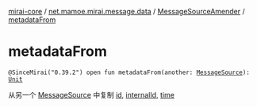 [mirai-core](../../index.md) / [net.mamoe.mirai.message.data](../index.md) / [MessageSourceAmender](index.md) / [metadataFrom](./metadata-from.md)

# metadataFrom

`@SinceMirai("0.39.2") open fun metadataFrom(another: `[`MessageSource`](../-message-source/index.md)`): `[`Unit`](https://kotlinlang.org/api/latest/jvm/stdlib/kotlin/-unit/index.html)

从另一个 [MessageSource](../-message-source/index.md) 中复制 [id](id.md), [internalId](internal-id.md), [time](time.md)

